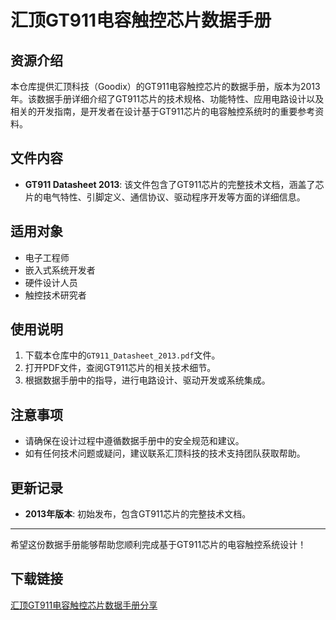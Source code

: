 # 汇顶GT911电容触控芯片数据手册

## 资源介绍

本仓库提供汇顶科技（Goodix）的GT911电容触控芯片的数据手册，版本为2013年。该数据手册详细介绍了GT911芯片的技术规格、功能特性、应用电路设计以及相关的开发指南，是开发者在设计基于GT911芯片的电容触控系统时的重要参考资料。

## 文件内容

- **GT911 Datasheet 2013**: 该文件包含了GT911芯片的完整技术文档，涵盖了芯片的电气特性、引脚定义、通信协议、驱动程序开发等方面的详细信息。

## 适用对象

- 电子工程师
- 嵌入式系统开发者
- 硬件设计人员
- 触控技术研究者

## 使用说明

1. 下载本仓库中的`GT911_Datasheet_2013.pdf`文件。
2. 打开PDF文件，查阅GT911芯片的相关技术细节。
3. 根据数据手册中的指导，进行电路设计、驱动开发或系统集成。

## 注意事项

- 请确保在设计过程中遵循数据手册中的安全规范和建议。
- 如有任何技术问题或疑问，建议联系汇顶科技的技术支持团队获取帮助。

## 更新记录

- **2013年版本**: 初始发布，包含GT911芯片的完整技术文档。

---

希望这份数据手册能够帮助您顺利完成基于GT911芯片的电容触控系统设计！

## 下载链接

[汇顶GT911电容触控芯片数据手册分享](https://pan.quark.cn/s/62a559cca965)